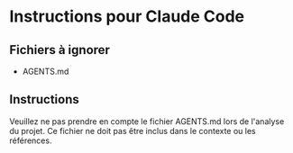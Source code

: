 # Instructions pour Claude Code

## Fichiers à ignorer
- AGENTS.md

## Instructions
Veuillez ne pas prendre en compte le fichier AGENTS.md lors de l'analyse du projet.
Ce fichier ne doit pas être inclus dans le contexte ou les références.
